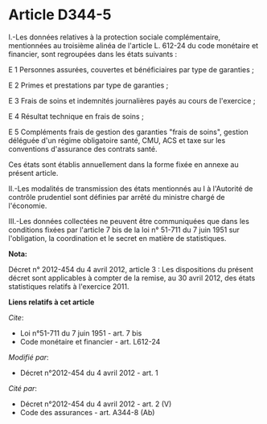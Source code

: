 # Article D344-5

I.-Les données relatives à la protection sociale complémentaire, mentionnées au troisième alinéa de l'article L. 612-24 du
code monétaire et financier, sont regroupées dans les états suivants : 

E 1 Personnes assurées, couvertes et bénéficiaires par type de garanties ; 

E 2 Primes et prestations par type de garanties ; 

E 3 Frais de soins et indemnités journalières payés au cours de l'exercice ; 

E 4 Résultat technique en frais de soins ;

E 5 Compléments frais de gestion des garanties "frais de soins", gestion déléguée d'un régime obligatoire santé, CMU, ACS et
taxe sur les conventions d'assurance des contrats santé. 

Ces états sont établis annuellement dans la forme fixée en annexe au présent article. 

II.-Les modalités de transmission des états mentionnés au I à l'Autorité de contrôle prudentiel sont définies par arrêté du
ministre chargé de l'économie. 

III.-Les données collectées ne peuvent être communiquées que dans les conditions fixées par l'article 7 bis de la loi n°
51-711 du 7 juin 1951 sur l'obligation, la coordination et le secret en matière de statistiques.

**Nota:**

Décret n° 2012-454 du 4 avril 2012, article 3 : Les dispositions du présent décret sont applicables à compter de la remise,
au 30 avril 2012, des états statistiques relatifs à l'exercice 2011.

**Liens relatifs à cet article**

_Cite_:

  - Loi n°51-711 du 7 juin 1951 - art. 7 bis
  - Code monétaire et financier - art. L612-24

_Modifié par_:

  - Décret n°2012-454 du 4 avril 2012 - art. 1

_Cité par_:

  - Décret n°2012-454 du 4 avril 2012 - art. 2 (V)
  - Code des assurances - art. A344-8 (Ab)
